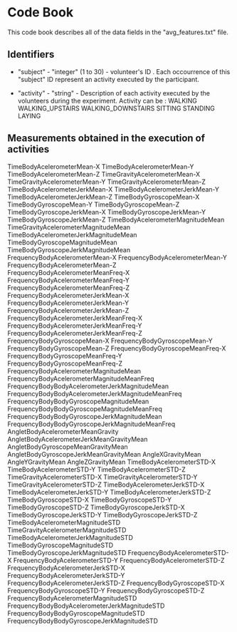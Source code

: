 # Code Book

This code book describes all of the data fields in the "avg_features.txt" file.

## Identifiers
 - "subject" - "integer" (1 to 30) - volunteer's ID . Each occourrence of this "subject" ID represent an activity executed by the participant.
 
 - "activity" - "string" - Description of each activity executed by the volunteers during the experiment. Activity can be :
		WALKING
		WALKING_UPSTAIRS
		WALKING_DOWNSTAIRS
		SITTING
		STANDING
		LAYING

## Measurements obtained in the execution of activities
TimeBodyAcelerometerMean-X
TimeBodyAcelerometerMean-Y
TimeBodyAcelerometerMean-Z
TimeGravityAcelerometerMean-X
TimeGravityAcelerometerMean-Y
TimeGravityAcelerometerMean-Z
TimeBodyAcelerometerJerkMean-X
TimeBodyAcelerometerJerkMean-Y
TimeBodyAcelerometerJerkMean-Z
TimeBodyGyroscopeMean-X
TimeBodyGyroscopeMean-Y
TimeBodyGyroscopeMean-Z
TimeBodyGyroscopeJerkMean-X
TimeBodyGyroscopeJerkMean-Y
TimeBodyGyroscopeJerkMean-Z
TimeBodyAcelerometerMagnitudeMean
TimeGravityAcelerometerMagnitudeMean
TimeBodyAcelerometerJerkMagnitudeMean
TimeBodyGyroscopeMagnitudeMean
TimeBodyGyroscopeJerkMagnitudeMean
FrequencyBodyAcelerometerMean-X
FrequencyBodyAcelerometerMean-Y
FrequencyBodyAcelerometerMean-Z
FrequencyBodyAcelerometerMeanFreq-X
FrequencyBodyAcelerometerMeanFreq-Y
FrequencyBodyAcelerometerMeanFreq-Z
FrequencyBodyAcelerometerJerkMean-X
FrequencyBodyAcelerometerJerkMean-Y
FrequencyBodyAcelerometerJerkMean-Z
FrequencyBodyAcelerometerJerkMeanFreq-X
FrequencyBodyAcelerometerJerkMeanFreq-Y
FrequencyBodyAcelerometerJerkMeanFreq-Z
FrequencyBodyGyroscopeMean-X
FrequencyBodyGyroscopeMean-Y
FrequencyBodyGyroscopeMean-Z
FrequencyBodyGyroscopeMeanFreq-X
FrequencyBodyGyroscopeMeanFreq-Y
FrequencyBodyGyroscopeMeanFreq-Z
FrequencyBodyAcelerometerMagnitudeMean
FrequencyBodyAcelerometerMagnitudeMeanFreq
FrequencyBodyBodyAcelerometerJerkMagnitudeMean
FrequencyBodyBodyAcelerometerJerkMagnitudeMeanFreq
FrequencyBodyBodyGyroscopeMagnitudeMean
FrequencyBodyBodyGyroscopeMagnitudeMeanFreq
FrequencyBodyBodyGyroscopeJerkMagnitudeMean
FrequencyBodyBodyGyroscopeJerkMagnitudeMeanFreq
AngletBodyAcelerometerMeanGravity
AngletBodyAcelerometerJerkMeanGravityMean
AngletBodyGyroscopeMeanGravityMean
AngletBodyGyroscopeJerkMeanGravityMean
AngleXGravityMean
AngleYGravityMean
AngleZGravityMean
TimeBodyAcelerometerSTD-X
TimeBodyAcelerometerSTD-Y
TimeBodyAcelerometerSTD-Z
TimeGravityAcelerometerSTD-X
TimeGravityAcelerometerSTD-Y
TimeGravityAcelerometerSTD-Z
TimeBodyAcelerometerJerkSTD-X
TimeBodyAcelerometerJerkSTD-Y
TimeBodyAcelerometerJerkSTD-Z
TimeBodyGyroscopeSTD-X
TimeBodyGyroscopeSTD-Y
TimeBodyGyroscopeSTD-Z
TimeBodyGyroscopeJerkSTD-X
TimeBodyGyroscopeJerkSTD-Y
TimeBodyGyroscopeJerkSTD-Z
TimeBodyAcelerometerMagnitudeSTD
TimeGravityAcelerometerMagnitudeSTD
TimeBodyAcelerometerJerkMagnitudeSTD
TimeBodyGyroscopeMagnitudeSTD
TimeBodyGyroscopeJerkMagnitudeSTD
FrequencyBodyAcelerometerSTD-X
FrequencyBodyAcelerometerSTD-Y
FrequencyBodyAcelerometerSTD-Z
FrequencyBodyAcelerometerJerkSTD-X
FrequencyBodyAcelerometerJerkSTD-Y
FrequencyBodyAcelerometerJerkSTD-Z
FrequencyBodyGyroscopeSTD-X
FrequencyBodyGyroscopeSTD-Y
FrequencyBodyGyroscopeSTD-Z
FrequencyBodyAcelerometerMagnitudeSTD
FrequencyBodyBodyAcelerometerJerkMagnitudeSTD
FrequencyBodyBodyGyroscopeMagnitudeSTD
FrequencyBodyBodyGyroscopeJerkMagnitudeSTD